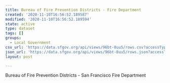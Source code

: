 ```yaml
---
title: Bureau of Fire Prevention Districts - Fire Department
created: '2020-11-10T16:56:52.189587'
modified: '2020-11-10T16:56:52.189594'
state: active
type: dataset
tags: []
groups:
  - Local Government
csv_url: 'https://data.sfgov.org/api/views/96bt-8uu5/rows.csv?accessType=DOWNLOAD'
json_url: 'https://data.sfgov.org/api/views/96bt-8uu5/rows.json?accessType=DOWNLOAD'
layout: post

---
```

Bureau of Fire Prevention Districts - San Francisco Fire Department
